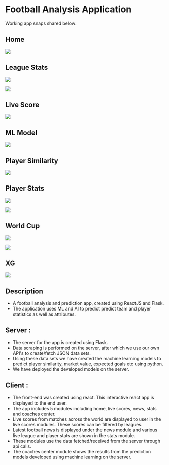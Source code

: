 # Football Analysis Application

Working app snaps shared below:

## Home

![](https://raw.githubusercontent.com/shauryarawat1/footstats/master/screenshots/Home.png)


## League Stats

![](https://raw.githubusercontent.com/shauryarawat1/footstats/master/screenshots/League_Stats(1).png)

![](https://raw.githubusercontent.com/shauryarawat1/footstats/master/screenshots/League_Stats(2).png)


## Live Score

![](https://raw.githubusercontent.com/shauryarawat1/footstats/master/screenshots/Live_Scores.png)


## ML Model

![](https://raw.githubusercontent.com/shauryarawat1/footstats/master/screenshots/ML_Model.png)


## Player Similarity

![](https://raw.githubusercontent.com/shauryarawat1/footstats/master/screenshots/Player_Similarity.png)


## Player Stats

![](https://raw.githubusercontent.com/shauryarawat1/footstats/master/screenshots/Player_Stats(1).png)

![](https://raw.githubusercontent.com/shauryarawat1/footstats/master/screenshots/Player_Stats(2).png)


## World Cup

![](https://raw.githubusercontent.com/shauryarawat1/footstats/master/screenshots/WC(1).png)

![](https://raw.githubusercontent.com/shauryarawat1/footstats/master/screenshots/WC(2).png)


## XG

![](https://raw.githubusercontent.com/shauryarawat1/footstats/master/screenshots/XG.png)


## Description
- A football analysis and prediction app, created using ReactJS and Flask.
- The application uses ML and AI to predict predict team and player statistics as well as attributes.


## Server :
- The server for the app is created using Flask.
- Data scraping is performed on the server, after which we use our own API's to create/fetch JSON data sets.
- Using these data sets we have created the machine learning models to predict player similarity, market value, expected goals etc using python.
- We have deployed the developed models on the server.


## Client :
- The front-end was created using react. This interactive react app is displayed to the end user.
- The app includes 5 modules including home, live scores, news, stats and coaches center.
- Live scores from matches across the world are displayed to user in the live scores modules. These scores can be filtered by leagues.
- Latest football news is displayed under the news module and various live league and player stats are shown in the stats module.
- These modules use the data fetched/received from the server through api calls.
- The coaches center module shows the results from the prediction models developed using machine learning on the server.
